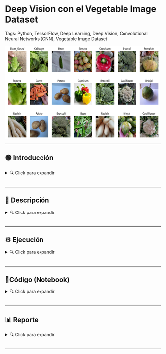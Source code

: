 # Deep Vision con el Vegetable Image Dataset
Tags: Python, TensorFlow, Deep Learning, Deep Vision, Convolutional Neural Networks (CNN), Vegetable Image Dataset




<img src="https://github.com/vbleal/VegetableImage/blob/main/Imag/VegetableImages.png" width="500" height="300">






<br>

---




## 🟢 Introducción

<details>
    <summary>🔍 Click para expandir </summary>

<br>






### 🎯 **Objetivo**

En este proyecto, se **evaluarán y compararán 2 estrategias** para la **Clasificación de Imágenes** empleando el **`Vegetable Image Dataset`**.

La propuesta de solución estará basada en **Redes Neuronales Convolucionales** (**CNNs**).




#### 🔧 **Pipeline**

1.   **Carga** del conjunto de datos

2.   **Inspección** del conjunto de datos

3.   **Acondicionamiento** del conjunto de datos

4.   Desarrollo de la **arquitectura** de red neuronal y **entrenamiento** de la solución

5.   **Monitorización** del proceso de **entrenamiento** para la toma de decisiones

6.   **Evaluación** del modelo predictivo y planteamiento de la siguiente prueba experimental




### 0️⃣ **Estrategia 1: Entrenar desde Cero (From Scratch)**

La primera estrategia a comparar será una **Red Neuronal Profunda**.

Se expondrán la Arquitectura y los Hiperparámetros utilizados, y se aplicarán técnicas de **Regularización** para la mejora del rendimiento de la Red Neuronal tales como *weight regularization*, *dropout*, *batch normalization*, *data augmentation*, etc.


### ♻️ **Estrategia 2: Usar Red Pre-entrenada**

La segunda estrategia utilizará una **Red Pre-entrenada** con el dataset **`ImageNet`**, llevando a cabo tareas de ***Transfer Learning*** y ***Fine-Tuning*** para resolver la tarea de clasificación.

Se compararán al menos **2 tipos de Arquitecturas** entre las disponibles: VGGs, ResNet50, Xception, InceptionV3, InceptionResNetV2, MobileNetV2, DenseNet, ResNet. Y se seleccionará la que mayor precisión proporcione.
(Información sobre las arquitecturas disponibles en https://keras.io/applications/).

De forma similar al procedimiento en la Estrategia 1, también se aplicarán técnicas de **Regularización** para la mejora del rendimiento de la Red Neuronal tales como *weight regularization*, *dropout*, *batch normalization*, *data augmentation*, etc.




</details>

<br>

---



## 🍊 **Descripción**


<details>
    <summary>🔍 Click para expandir </summary>

<br>


La siguiente información es extraída del repositorio de Kaggle donde se almacena el **`Vegetable Image Dataset`** original (https://www.kaggle.com/datasets/misrakahmed/vegetable-image-dataset).


### 🍏 **Dataset: Vegetable Image Dataset**

Clasificación y reconocimiento de vegetales



### 🥑 **Contexto**

-  El experimento inicial se realiza con 15 tipos de hortalizas comunes en todo el mundo. Las verduras elegidas para el experimento son: judía, calabaza amarga, calabaza de botella, berenjena, brécol, col, pimiento, zanahoria, coliflor, pepino, papaya, patata, calabaza, rábano y tomate. Se utiliza un total de **21000** imágenes de **15 clases**, cada una de las cuales contiene 1400 imágenes de tamaño $224×224$ y en formato `*.jpg`.

-  El conjunto de datos se divide en un 70% para el entrenamiento, un 15% para la validación y un 15% para las pruebas.



### 🗂️ **Contenido**

Este dataset contiene 3 carpetas:

- **`train`**: 15000 imágenes
- **`test`**: 3000 imágenes
- **`validation`**: 3000 imágenes

Cada una de las carpetas anteriores contiene subcarpetas para distintos vegetales en las que están presentes las imágenes de los vegetales/hortalizas respectivos.

De acuerdo con lo anterior, las 15 clases son las siguientes:

**`Y = ['Bean', 'Bitter Gourd', 'Bottle Gourd', 'Brinjal', 'Broccoli', 'Cabbage', 'Capsicum', 'Carrot', 'Cauliflower', 'Cucumber', 'Papaya', 'Potato', 'Pumpkin', 'Radish', 'Tomato']`**




</details>

<br>

---



## ⚙️ **Ejecución**

<details>
    <summary>🔍 Click para expandir </summary>

<br>


*No será posible ejecutar todos los modelos en una misma sesión de Colab.*

- Lo anterior se debe a las limitaciones con la memoria RAM. Incluso, *tampoco es posible* ejecutar todos los modelos en una misma sesión usando una cuenta de Colab Pro.

Por lo tanto, debido a esta limitantes, se han incluido para cada modelo, las **instrucciones** para su correcta ejecución desde el entorno de **Google Colab**, que básicamente consisten (salvo que se especifique otra cosa) en ejecutar las Secciones:

1. Carga del Dataset.
2. Inspección del Dataset
3. Y en ocasiones el Acondicionamiento del Dataset.

Luego, se continuaría con la Sección específica del modelo que se desea ejecutar.


</details>

<br>

---




## 📒**Código (Notebook)**

<details>
    <summary>🔍 Click para expandir </summary>

<br>





</details>

<br>

---





## 📊 **Reporte**

<details>
    <summary>🔍 Click para expandir </summary>

<br>





</details>

<br>

---














